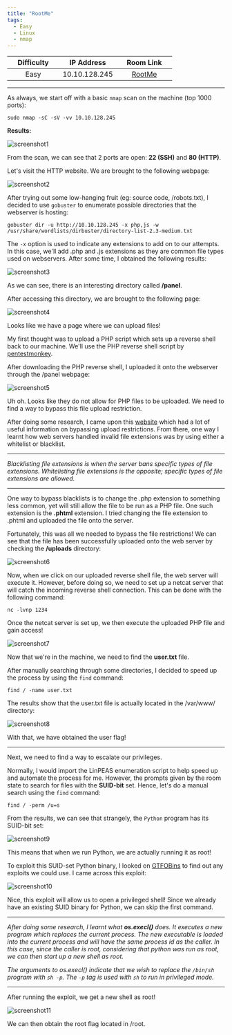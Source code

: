 ```yaml
---
title: "RootMe"
tags:
  - Easy
  - Linux
  - nmap
---
```


|  | Difficulty |  |  IP Address   |  | Room Link |  |
|--| :--------: |--|:------------: |--| :--------:|--|
|  |    Easy    |  | 10.10.128.245 |  | [RootMe](https://tryhackme.com/room/rrootme) |  |

---

As always, we start off with a basic `nmap` scan on the machine (top 1000 ports):

```
sudo nmap -sC -sV -vv 10.10.128.245 
```

**Results:**

![screenshot1](../assets/images/rootme/screenshot1.png)

From the scan, we can see that 2 ports are open: **22 (SSH)** and **80 (HTTP)**.

Let's visit the HTTP website. We are brought to the following webpage:

![screenshot2](../assets/images/rootme/screenshot2.png)

After trying out some low-hanging fruit (eg: source code, /robots.txt), I decided to use `gobuster` to enumerate possible directories that the webserver is hosting:

```
gobuster dir -u http://10.10.128.245 -x php,js -w /usr/share/wordlists/dirbuster/directory-list-2.3-medium.txt 
```

The `-x` option is used to indicate any extensions to add on to our attempts. In this case, we'll add .php and .js extensions as they are common file types used on webservers. After some time, I obtained the following results:

![screenshot3](../assets/images/rootme/screenshot3.png)

As we can see, there is an interesting directory called **/panel**. 

After accessing this directory, we are brought to the following page:

![screenshot4](../assets/images/rootme/screenshot4.png)

Looks like we have a page where we can upload files! 

My first thought was to upload a PHP script which sets up a reverse shell back to our machine. We'll use the PHP reverse shell script by [pentestmonkey](https://github.com/pentestmonkey/php-reverse-shell).

After downloading the PHP reverse shell, I uploaded it onto the webserver through the /panel webpage:

![screenshot5](../assets/images/rootme/screenshot5.png)

Uh oh. Looks like they do not allow for PHP files to be uploaded. We need to find a way to bypass this file upload restriction.

After doing some research, I came upon this [website](https://www.exploit-db.com/docs/english/45074-file-upload-restrictions-bypass.pdf) which had a lot of useful information on bypassing upload restrictions. From there, one way I learnt how web servers handled invalid file extensions was by using either a whitelist or blacklist.

---

*Blacklisting file extensions is when the server bans specific types of file extensions. Whitelisting file extensions is the opposite; specific types of file extensions are allowed.*

---

One way to bypass blacklists is to change the .php extension to something less common, yet will still allow the file to be run as a PHP file. One such extension is the **.phtml** extension. I tried changing the file extension to .phtml and uploaded the file onto the server.

Fortunately, this was all we needed to bypass the file restrictions! We can see that the file has been successfully uploaded onto the web server by checking the **/uploads** directory:

![screenshot6](../assets/images/rootme/screenshot6.png)

Now, when we click on our uploaded reverse shell file, the web server will execute it. However, before doing so, we need to set up a netcat server that will catch the incoming reverse shell connection. This can be done with the following command:

```
nc -lvnp 1234
```

Once the netcat server is set up, we then execute the uploaded PHP file and gain access!

![screenshot7](../assets/images/rootme/screenshot7.png)

Now that we're in the machine, we need to find the **user.txt** file. 

After manually searching through some directories, I decided to speed up the process by using the `find` command:

```
find / -name user.txt
```

The results show that the user.txt file is actually located in the /var/www/ directory:

![screenshot8](../assets/images/rootme/screenshot8.png)

With that, we have obtained the user flag!

---

Next, we need to find a way to escalate our privileges. 

Normally, I would import the LinPEAS enumeration script to help speed up and automate the process for me. However, the prompts given by the room state to search for files with the **SUID-bit** set. Hence, let's do a manual search using the `find` command:

```
find / -perm /u=s
```

From the results, we can see that strangely, the `Python` program has its SUID-bit set:

![screenshot9](../assets/images/rootme/screenshot9.png)

This means that when we run Python, we are actually running it as root!

To exploit this SUID-set Python binary, I looked on [GTFOBins](https://gtfobins.github.io/gtfobins/python/) to find out any exploits we could use. I came across this exploit:

![screenshot10](../assets/images/rootme/screenshot10.png)

Nice, this exploit will allow us to open a privileged shell! Since we already have an existing SUID binary for Python, we can skip the first command.

---

*After doing some research, I learnt what **os.execl()** does. It executes a new program which replaces the current process. The new executable is loaded into the current process and will have the same process id as the caller. In this case, since the caller is root, considering that python was run as root, we can then start up a new shell as root.* 

*The arguments to os.execl() indicate that we wish to replace the `/bin/sh` program with `sh -p`. The `-p` tag is used with `sh` to run in privileged mode.*

---

After running the exploit, we get a new shell as root!

![screenshot11](../assets/images/rootme/screenshot11.png)

We can then obtain the root flag located in /root.

